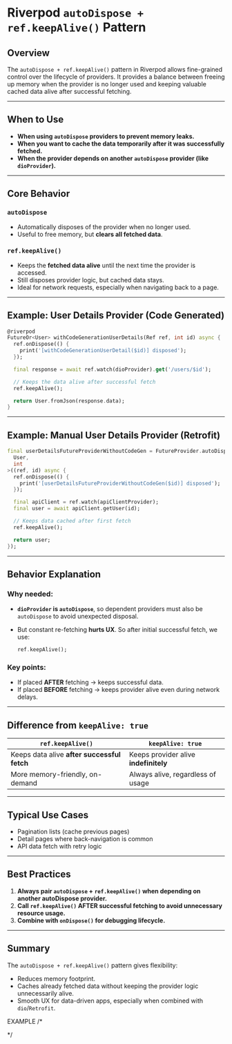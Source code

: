 # Riverpod `autoDispose + ref.keepAlive()` Pattern

## Overview

The `autoDispose + ref.keepAlive()` pattern in Riverpod allows fine-grained control over the lifecycle of providers. It provides a balance between freeing up memory when the provider is no longer used and keeping valuable cached data alive after successful fetching.

---

## When to Use

- **When using `autoDispose` providers to prevent memory leaks.**
- **When you want to cache the data temporarily after it was successfully fetched.**
- **When the provider depends on another `autoDispose` provider (like `dioProvider`).**

---

## Core Behavior

### `autoDispose`

- Automatically disposes of the provider when no longer used.
- Useful to free memory, but **clears all fetched data**.

### `ref.keepAlive()`

- Keeps the **fetched data alive** until the next time the provider is accessed.
- Still disposes provider logic, but cached data stays.
- Ideal for network requests, especially when navigating back to a page.

---

## Example: User Details Provider (Code Generated)

```dart
@riverpod
FutureOr<User> withCodeGenerationUserDetails(Ref ref, int id) async {
  ref.onDispose(() {
    print('[withCodeGenerationUserDetail($id)] disposed');
  });

  final response = await ref.watch(dioProvider).get('/users/$id');

  // Keeps the data alive after successful fetch
  ref.keepAlive();

  return User.fromJson(response.data);
}
```

---

## Example: Manual User Details Provider (Retrofit)

```dart
final userDetailsFutureProviderWithoutCodeGen = FutureProvider.autoDispose.family<
  User,
  int
>((ref, id) async {
  ref.onDispose(() {
    print('[userDetailsFutureProviderWithoutCodeGen($id)] disposed');
  });

  final apiClient = ref.watch(apiClientProvider);
  final user = await apiClient.getUser(id);

  // Keeps data cached after first fetch
  ref.keepAlive();

  return user;
});
```

---

## Behavior Explanation

### Why needed:
- **`dioProvider` is `autoDispose`**, so dependent providers must also be `autoDispose` to avoid unexpected disposal.
- But constant re-fetching **hurts UX**. So after initial successful fetch, we use:
  
  ```dart
  ref.keepAlive();
  ```

### Key points:

- If placed **AFTER** fetching → keeps successful data.
- If placed **BEFORE** fetching → keeps provider alive even during network delays.

---

## Difference from `keepAlive: true`

| `ref.keepAlive()`                           | `keepAlive: true`                  |
|--------------------------------------------|------------------------------------|
| Keeps data alive **after successful fetch**| Keeps provider alive **indefinitely** |
| More memory-friendly, on-demand            | Always alive, regardless of usage  |

---

## Typical Use Cases

- Pagination lists (cache previous pages)
- Detail pages where back-navigation is common
- API data fetch with retry logic

---

## Best Practices

1. **Always pair `autoDispose` + `ref.keepAlive()` when depending on another autoDispose provider.**
2. **Call `ref.keepAlive()` AFTER successful fetching to avoid unnecessary resource usage.**
3. **Combine with `onDispose()` for debugging lifecycle.**

---

## Summary

The `autoDispose + ref.keepAlive()` pattern gives flexibility:

- Reduces memory footprint.
- Caches already fetched data without keeping the provider logic unnecessarily alive.
- Smooth UX for data-driven apps, especially when combined with `dio`/`Retrofit`.





EXAMPLE
/*
<!-- import 'package:flutter_riverpod/flutter_riverpod.dart';
import 'package:riverpod_annotation/riverpod_annotation.dart';
import '../../../core/domain/state/dio_and_retrofit/dio_provider.dart';
import 'model/user.dart';

part 'user_details_future_provider_gen.g.dart';

@riverpod
FutureOr<User> withCodeGenerationUserDetails(Ref ref, int id) async {
  ref.onDispose(() {
    print('[withCodeGenerationUserDetail($id)] disposed');
  });

  // Fetch the details of a specific user by ID
  final response = await ref.watch(dioProvider).get('/users/$id');

  // return parsed and converted response  into a User object
  final user = User.fromJson(response.data);

  // ! dioProvider is autoDisposed, so this provider should also be autoDisposed.
  // !!! OR we can use "ref.keepAlive();" to cache the data and avoid disposal.
  ref.keepAlive(); // This keeps the data alive, allowing it to be cached.
  /*
  autoDispose + ref.keepAlive() pattern:
  - If the data is successfully fetched, it gets cached.
  - If an error occurs, it tries fetching again (without caching the error state).

  If "ref.keepAlive();" is placed before the data fetching, the data will be fetched
  in the background, even if the user navigates away from the page before the data is fetched.

  Before using `keepAlive`: If the user navigates to a page, and data isn't fetched yet,
  then immediately navigates away, the provider will be disposed.

  After using `keepAlive`: If the data is fetched at least once, it will be cached, even if the provider is disposed.

  ? Difference between "keepAlive: true" option:
  - `keepAlive: true` ensures that the provider stays alive indefinitely,
    whereas `ref.keepAlive()` only keeps the data alive until it is next needed and accessed.
  */

  return user;
} -->
*/